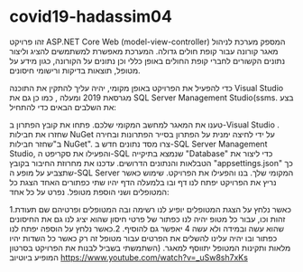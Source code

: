 # covid19-hadassim04
זהו פרויקט ASP.NET Core Web (model-view-controller) המספק מערכת לניהול מאגר קורונה עבור קופת חולים גדולה. המערכת מאפשרת למשתמשים להציג וליצור נתונים הקשורים לחברי קופת החולים באופן כללי וכן נתונים על הקורונה, כגון מידע על מטופל, תוצאות בדיקות ורישומי חיסונים.


כדי להפעיל את הפרויקט באופן מקומי, יהיה עליך להתקין את התוכנה Visual Studio מגרסאת 2019 ומעלה  , כמו כן גם את SQL Server Management Studio(ssms. בצע את השלבים הבאים כדי להתחיל:

טענו את המאגר למחשב המקומי שלכם.
פתחו את קובץ הפתרון ב-Visual Studio  .
שחזרו את חבילות NuGet על ידי לחיצה ימנית על הפתרון בסייר הפתרונות ובחירה ב"שחזר חבילות NuGet".
צרו מסד נתונים חדש ב-SQL Server Management Studio, והפעילו את סקריפט ה-SQL שנמצא בתיקייה "Database" כדי ליצור את הטבלאות והנתונים הדרושים.
עדכנו את מחרוזת החיבור בקובץ "appsettings.json" כך שתצביע על מופע ה-SQL Server המקומי שלך.
בנו והפעילו את הפרויקט.
שימוש 
כאשר נריץ את הפרויקט יפתח לנו דף ובו בלמעלה הדף יהיו שתי כפתורים האחד הצגת כל המטופלים ושני הוספת מטופל.
נפרט על כל אחד:

1.כאשר נלחץ על הצגת המטופלים יופיע לנו רשימה ובה המטופלים ופרטיהם שם תעודת זהות וכו, עבור כל מטופ יהיה לנו כפתור של פרטי חיסון שהוא יציג לנו גם את החיסונים שהוא עשה ובמידה ולא עשה 4 יאפשר גם להוסיף.
2.כאשר נלחץ על הוספה יפתח לנו כפתור ובו יהיה עלינו להשלים את הפרטים עבור מטופל זה רק כאשר כל השדות יהיו מלאות ותקינות המטופל יתווסף למאגר.
(השתמשתי בשביל לבנות את הפרויקט בסרטון המופיע ביוטיוב
https://www.youtube.com/watch?v=_uSw8sh7xKs
